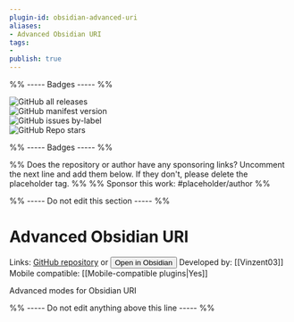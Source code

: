 ```yaml
---
plugin-id: obsidian-advanced-uri
aliases:
- Advanced Obsidian URI
tags: 
- 
publish: true
---
```


%% ----- Badges ----- %%

![GitHub all releases](https://img.shields.io/github/downloads/Vinzent03/obsidian-advanced-uri/total?color=573E7A&logo=github&style=for-the-badge)   
![GitHub manifest version](https://img.shields.io/github/manifest-json/v/Vinzent03/obsidian-advanced-uri?color=573E7A&logo=github&style=for-the-badge)   
![GitHub issues by-label](https://img.shields.io/github/issues/Vinzent03/obsidian-advanced-uri/help%20wanted?color=573E7A&logo=github&style=for-the-badge)   
![GitHub Repo stars](https://img.shields.io/github/stars/Vinzent03/obsidian-advanced-uri?color=573E7A&logo=github&style=for-the-badge)

%% ----- Badges ----- %%

%% Does the repository or author have any sponsoring links? Uncomment the next line and add them below. If they don't, please delete the placeholder tag. %%
%% Sponsor this work: #placeholder/author %%

%% ----- Do not edit this section ----- %%

# Advanced Obsidian URI

Links: [GitHub repository](https://github.com/Vinzent03/obsidian-advanced-uri) or [<button id=HH>Open in Obsidian</button>](obsidian://goto-plugin?id=obsidian-advanced-uri)
Developed by: [[Vinzent03]]
Mobile compatible: [[Mobile-compatible plugins|Yes]]

Advanced modes for Obsidian URI

%% ----- Do not edit anything above this line ----- %% 
